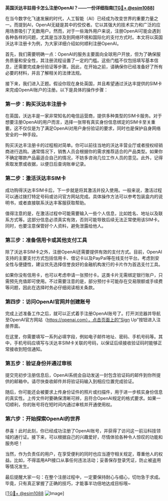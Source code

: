 **英国沃达丰註冊卡怎么注册OpenAI？——一份详细指南[[TG💪+ @esim1088](https://t.me/s/esim1088)]**

在当今数字化飞速发展的时代，人工智能（AI）已经成为改变世界的重要力量之一。而提到AI，OpenAI无疑是其中的佼佼者。它以其强大的技术实力和广泛的应用场景吸引了无数用户。然而，对于一些海外用户来说，注册OpenAI可能会遇到各种各样的问题，尤其是当涉及到网络环境和国际化的支付方式时。本文将以英国沃达丰注册卡为例，为大家详细介绍如何顺利注册OpenAI。

首先，我们需要明确一点：OpenAI的服务主要面向全球用户开放，但为了确保服务质量和安全性，其注册流程设置了一定的门槛。这些门槛不仅包括填写基本信息，还需要完成身份验证等步骤。因此，在开始之前，请确保你已经准备好了所有必要的材料，并且了解相关的法律法规。

接下来，我们进入正题。假设你现在身处英国，并且希望通过沃达丰提供的SIM卡来完成OpenAI账户的注册。以下是具体的操作步骤：

### 第一步：购买沃达丰注册卡

在英国，沃达丰是一家非常知名的电信运营商，提供多种类型的SIM卡服务。对于想要注册OpenAI的用户而言，选择一张带有真实身份信息绑定的SIM卡至关重要。这不仅仅是为了满足OpenAI对用户身份验证的要求，同时也是保护自身网络安全的一种手段。

购买沃达丰注册卡的过程相对简单。你可以前往当地的沃达丰营业厅或者授权经销商进行选购。通常情况下，销售人员会根据你的需求推荐适合的产品类型。如果你不确定哪款产品最适合自己的情况，不妨多咨询几位工作人员的意见。此外，记得索取发票或收据，以便日后查询账单记录。

### 第二步：激活沃达丰SIM卡

成功购得沃达丰SIM卡后，下一步就是将其激活并投入使用。一般来说，激活过程可以通过拨打特定号码或访问官方网站完成。具体操作方法可以参考包装盒内的说明书，或者直接联系沃达丰客服获取帮助。

值得注意的是，在激活过程中可能需要输入一些个人信息，比如姓名、地址以及联系方式等。这部分信息必须真实有效，否则可能导致后续无法正常使用该SIM卡。同时，也要注意保管好个人资料，避免泄露给他人。

### 第三步：准备信用卡或其他支付工具

除了沃达丰SIM卡之外，注册OpenAI还需要提供有效的支付方式。目前，OpenAI支持的主要支付方式包括信用卡、借记卡以及PayPal等在线支付平台。考虑到安全性与便捷性，建议优先选择信誉良好的金融机构发行的卡片作为首选支付工具。

如果你没有信用卡，也可以考虑申请一张预付卡。这类卡片无需绑定银行账户，只需预先充值即可使用。不过需要注意的是，部分预付卡可能存在交易限额或手续费等问题，因此在选择时务必仔细阅读相关条款。

### 第四步：访问OpenAI官网并创建账号

完成上述准备工作之后，就可以正式着手注册OpenAI账号了。打开浏览器并导航至OpenAI官方网站（https://openai.com），点击页面上的“Sign Up”按钮进入注册界面。

在这里，你需要填写一系列必填字段，例如电子邮件地址、密码、手机号码等。其中，手机号码应填写与沃达丰SIM卡关联的号码，以保证后续接收验证码时能够正常接收到短信通知。

### 第五步：验证身份并通过审核

提交完初步注册信息后，OpenAI系统会自动发送一封包含验证码的邮件到你所提供的邮箱中。请尽快查收邮件并将验证码输入到相应位置完成验证。

随后，你可能还会被要求上传身份证件的照片或扫描件，用于进一步核实身份信息的真实性。上传文件时要确保清晰可辨，且符合OpenAI规定的格式要求。如果一切顺利，你的账号将在短时间内通过审核并开通使用权。

### 第六步：开始探索OpenAI的世界

恭喜！此时此刻，你已经成功注册了OpenAI账号，并获得了访问这一前沿科技领域的通行证。接下来，可以根据自己的兴趣爱好，尽情体验各种令人惊叹的功能和服务吧！

当然，作为负责任的用户，在享受便利的同时也应当遵守相关规定，尊重他人的权益。比如，不得滥用API接口从事任何违法活动；妥善保存登录凭证，防止被盗用等情况发生。

最后提醒大家一句：在整个注册过程中，一定要保持耐心与细心，切勿急于求成。毕竟，只有真正掌握了正确的技巧，才能事半功倍地达成目标哦~

[[TG💪+ @esim1088](https://t.me/s/esim1088) ![Image](https://i.postimg.cc/4NQfJmqS/Snipaste-2025-05-13-00-14-12.png)]